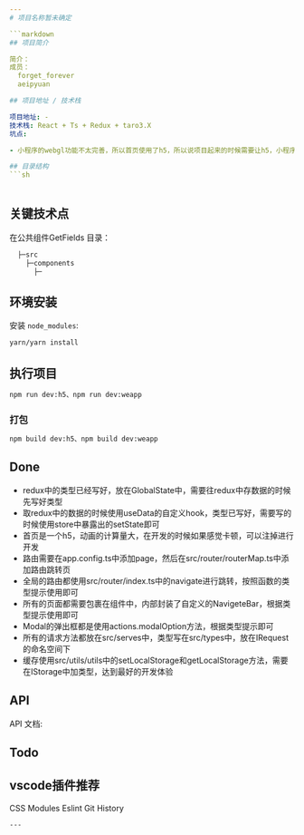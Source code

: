 ```yaml
---
# 项目名称暂未确定

```markdown
## 项目简介

简介：
成员：
  forget_forever
  aeipyuan

## 项目地址 / 技术栈

项目地址: -
技术栈: React + Ts + Redux + taro3.X
坑点:

- 小程序的webgl功能不太完善，所以首页使用了h5，所以说项目起来的时候需要让h5，小程序一起开起来

## 目录结构
```sh
 
``` 
## 关键技术点

在公共组件GetFields
目录：
```sh
  ├─src
    ├─components
      ├─
```

## 环境安装

安装 `node_modules`:

```bash
yarn/yarn install
```

## 执行项目

```bash
npm run dev:h5、npm run dev:weapp
```

### 打包

```bash
npm build dev:h5、npm build dev:weapp
```

## Done

- redux中的类型已经写好，放在GlobalState中，需要往redux中存数据的时候先写好类型
- 取redux中的数据的时候使用useData的自定义hook，类型已写好，需要写的时候使用store中暴露出的setState即可
- 首页是一个h5，动画的计算量大，在开发的时候如果感觉卡顿，可以注掉<Star />进行开发
- 路由需要在app.config.ts中添加page，然后在src/router/routerMap.ts中添加路由跳转页
- 全局的路由都使用src/router/index.ts中的navigate进行跳转，按照函数的类型提示使用即可
- 所有的页面都需要包裹在<PageContainer />组件中，内部封装了自定义的NavigeteBar，根据类型提示使用即可
- Modal的弹出框都是使用actions.modalOption方法，根据类型提示即可
- 所有的请求方法都放在src/serves中，类型写在src/types中，放在IRequest的命名空间下
- 缓存使用src/utils/utils中的setLocalStorage和getLocalStorage方法，需要在IStorage中加类型，达到最好的开发体验


## API

API 文档: 

## Todo

## vscode插件推荐
CSS Modules
Eslint
Git History

```
---
```

